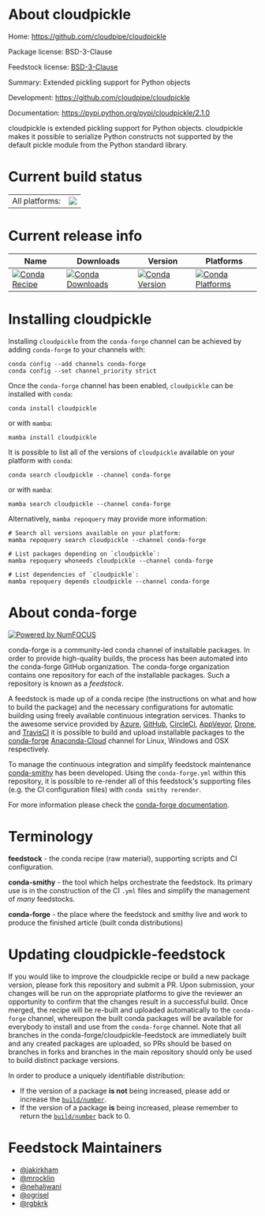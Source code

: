 About cloudpickle
=================

Home: https://github.com/cloudpipe/cloudpickle

Package license: BSD-3-Clause

Feedstock license: [BSD-3-Clause](https://github.com/conda-forge/cloudpickle-feedstock/blob/main/LICENSE.txt)

Summary: Extended pickling support for Python objects

Development: https://github.com/cloudpipe/cloudpickle

Documentation: https://pypi.python.org/pypi/cloudpickle/2.1.0

cloudpickle is extended pickling support for Python objects.
cloudpickle makes it possible to serialize Python constructs not
supported by the default pickle module from the Python standard library.


Current build status
====================


<table><tr><td>All platforms:</td>
    <td>
      <a href="https://dev.azure.com/conda-forge/feedstock-builds/_build/latest?definitionId=3818&branchName=main">
        <img src="https://dev.azure.com/conda-forge/feedstock-builds/_apis/build/status/cloudpickle-feedstock?branchName=main">
      </a>
    </td>
  </tr>
</table>

Current release info
====================

| Name | Downloads | Version | Platforms |
| --- | --- | --- | --- |
| [![Conda Recipe](https://img.shields.io/badge/recipe-cloudpickle-green.svg)](https://anaconda.org/conda-forge/cloudpickle) | [![Conda Downloads](https://img.shields.io/conda/dn/conda-forge/cloudpickle.svg)](https://anaconda.org/conda-forge/cloudpickle) | [![Conda Version](https://img.shields.io/conda/vn/conda-forge/cloudpickle.svg)](https://anaconda.org/conda-forge/cloudpickle) | [![Conda Platforms](https://img.shields.io/conda/pn/conda-forge/cloudpickle.svg)](https://anaconda.org/conda-forge/cloudpickle) |

Installing cloudpickle
======================

Installing `cloudpickle` from the `conda-forge` channel can be achieved by adding `conda-forge` to your channels with:

```
conda config --add channels conda-forge
conda config --set channel_priority strict
```

Once the `conda-forge` channel has been enabled, `cloudpickle` can be installed with `conda`:

```
conda install cloudpickle
```

or with `mamba`:

```
mamba install cloudpickle
```

It is possible to list all of the versions of `cloudpickle` available on your platform with `conda`:

```
conda search cloudpickle --channel conda-forge
```

or with `mamba`:

```
mamba search cloudpickle --channel conda-forge
```

Alternatively, `mamba repoquery` may provide more information:

```
# Search all versions available on your platform:
mamba repoquery search cloudpickle --channel conda-forge

# List packages depending on `cloudpickle`:
mamba repoquery whoneeds cloudpickle --channel conda-forge

# List dependencies of `cloudpickle`:
mamba repoquery depends cloudpickle --channel conda-forge
```


About conda-forge
=================

[![Powered by
NumFOCUS](https://img.shields.io/badge/powered%20by-NumFOCUS-orange.svg?style=flat&colorA=E1523D&colorB=007D8A)](https://numfocus.org)

conda-forge is a community-led conda channel of installable packages.
In order to provide high-quality builds, the process has been automated into the
conda-forge GitHub organization. The conda-forge organization contains one repository
for each of the installable packages. Such a repository is known as a *feedstock*.

A feedstock is made up of a conda recipe (the instructions on what and how to build
the package) and the necessary configurations for automatic building using freely
available continuous integration services. Thanks to the awesome service provided by
[Azure](https://azure.microsoft.com/en-us/services/devops/), [GitHub](https://github.com/),
[CircleCI](https://circleci.com/), [AppVeyor](https://www.appveyor.com/),
[Drone](https://cloud.drone.io/welcome), and [TravisCI](https://travis-ci.com/)
it is possible to build and upload installable packages to the
[conda-forge](https://anaconda.org/conda-forge) [Anaconda-Cloud](https://anaconda.org/)
channel for Linux, Windows and OSX respectively.

To manage the continuous integration and simplify feedstock maintenance
[conda-smithy](https://github.com/conda-forge/conda-smithy) has been developed.
Using the ``conda-forge.yml`` within this repository, it is possible to re-render all of
this feedstock's supporting files (e.g. the CI configuration files) with ``conda smithy rerender``.

For more information please check the [conda-forge documentation](https://conda-forge.org/docs/).

Terminology
===========

**feedstock** - the conda recipe (raw material), supporting scripts and CI configuration.

**conda-smithy** - the tool which helps orchestrate the feedstock.
                   Its primary use is in the construction of the CI ``.yml`` files
                   and simplify the management of *many* feedstocks.

**conda-forge** - the place where the feedstock and smithy live and work to
                  produce the finished article (built conda distributions)


Updating cloudpickle-feedstock
==============================

If you would like to improve the cloudpickle recipe or build a new
package version, please fork this repository and submit a PR. Upon submission,
your changes will be run on the appropriate platforms to give the reviewer an
opportunity to confirm that the changes result in a successful build. Once
merged, the recipe will be re-built and uploaded automatically to the
`conda-forge` channel, whereupon the built conda packages will be available for
everybody to install and use from the `conda-forge` channel.
Note that all branches in the conda-forge/cloudpickle-feedstock are
immediately built and any created packages are uploaded, so PRs should be based
on branches in forks and branches in the main repository should only be used to
build distinct package versions.

In order to produce a uniquely identifiable distribution:
 * If the version of a package **is not** being increased, please add or increase
   the [``build/number``](https://docs.conda.io/projects/conda-build/en/latest/resources/define-metadata.html#build-number-and-string).
 * If the version of a package **is** being increased, please remember to return
   the [``build/number``](https://docs.conda.io/projects/conda-build/en/latest/resources/define-metadata.html#build-number-and-string)
   back to 0.

Feedstock Maintainers
=====================

* [@jakirkham](https://github.com/jakirkham/)
* [@mrocklin](https://github.com/mrocklin/)
* [@nehaljwani](https://github.com/nehaljwani/)
* [@ogrisel](https://github.com/ogrisel/)
* [@rgbkrk](https://github.com/rgbkrk/)

